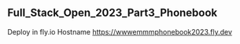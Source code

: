## Full_Stack_Open_2023_Part3_Phonebook
Deploy in fly.io
Hostname https://wwwemmmphonebook2023.fly.dev